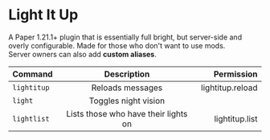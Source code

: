 # Light It Up

A Paper 1.21.1+ plugin that is essentially full bright, but server-side and overly configurable. Made for those who don't want to use mods.  
Server owners can also add **custom aliases**.

| Command     |             Description              |       Permission |
|:------------|:------------------------------------:|-----------------:|
| `lightitup` |           Reloads messages           | lightitup.reload |
| `light`     |         Toggles night vision         |                  |
| `lightlist` | Lists those who have their lights on |   lightitup.list |  